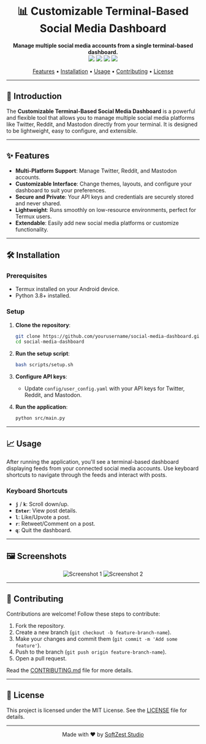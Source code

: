 <!-- Project Title -->
<h1 align="center">📊 Customizable Terminal-Based Social Media Dashboard</h1>

<p align="center">
  <b>Manage multiple social media accounts from a single terminal-based dashboard.</b>
  <br>
  <img src="https://img.shields.io/github/stars/yourusername/social-media-dashboard?style=flat-square">
  <img src="https://img.shields.io/github/forks/yourusername/social-media-dashboard?style=flat-square">
  <img src="https://img.shields.io/github/issues/yourusername/social-media-dashboard?style=flat-square">
  <img src="https://img.shields.io/github/license/yourusername/social-media-dashboard?style=flat-square">
</p>

<p align="center">
  <a href="#features">Features</a> •
  <a href="#installation">Installation</a> •
  <a href="#usage">Usage</a> •
  <a href="#contributing">Contributing</a> •
  <a href="#license">License</a>
</p>

---

<!-- Introduction -->
## 🚀 Introduction

The **Customizable Terminal-Based Social Media Dashboard** is a powerful and flexible tool that allows you to manage multiple social media platforms like Twitter, Reddit, and Mastodon directly from your terminal. It is designed to be lightweight, easy to configure, and extensible.

---

<!-- Features -->
## ✨ Features

- **Multi-Platform Support**: Manage Twitter, Reddit, and Mastodon accounts.
- **Customizable Interface**: Change themes, layouts, and configure your dashboard to suit your preferences.
- **Secure and Private**: Your API keys and credentials are securely stored and never shared.
- **Lightweight**: Runs smoothly on low-resource environments, perfect for Termux users.
- **Extendable**: Easily add new social media platforms or customize functionality.

---

<!-- Installation -->
## 🛠️ Installation

### Prerequisites

- Termux installed on your Android device.
- Python 3.8+ installed.

### Setup

1. **Clone the repository**:
    ```bash
    git clone https://github.com/yourusername/social-media-dashboard.git
    cd social-media-dashboard
    ```

2. **Run the setup script**:
    ```bash
    bash scripts/setup.sh
    ```

3. **Configure API keys**:
    - Update `config/user_config.yaml` with your API keys for Twitter, Reddit, and Mastodon.

4. **Run the application**:
    ```bash
    python src/main.py
    ```

---

<!-- Usage -->
## 📈 Usage

After running the application, you'll see a terminal-based dashboard displaying feeds from your connected social media accounts. Use keyboard shortcuts to navigate through the feeds and interact with posts.

### Keyboard Shortcuts

- **`j`** / **`k`**: Scroll down/up.
- **`Enter`**: View post details.
- **`l`**: Like/Upvote a post.
- **`r`**: Retweet/Comment on a post.
- **`q`**: Quit the dashboard.

---

<!-- Screenshots -->
## 🖼️ Screenshots

<p align="center">
  <img src="https://via.placeholder.com/600x400?text=Dashboard+Screenshot+1" alt="Screenshot 1">
  <img src="https://via.placeholder.com/600x400?text=Dashboard+Screenshot+2" alt="Screenshot 2">
</p>

---

<!-- Contributing -->
## 🤝 Contributing

Contributions are welcome! Follow these steps to contribute:

1. Fork the repository.
2. Create a new branch (`git checkout -b feature-branch-name`).
3. Make your changes and commit them (`git commit -m 'Add some feature'`).
4. Push to the branch (`git push origin feature-branch-name`).
5. Open a pull request.

Read the [CONTRIBUTING.md](CONTRIBUTING.md) file for more details.

---

<!-- License -->
## 📄 License

This project is licensed under the MIT License. See the [LICENSE](LICENSE) file for details.

---

<!-- Footer -->
<p align="center">
  Made with ❤️ by <a href="https://github.com/softzeststudio">SoftZest Studio</a>
</p>
